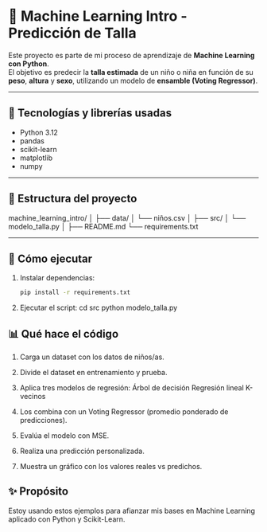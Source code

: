 # 📘 Machine Learning Intro - Predicción de Talla

Este proyecto es parte de mi proceso de aprendizaje de **Machine Learning con Python**.  
El objetivo es predecir la **talla estimada** de un niño o niña en función de su **peso**, **altura** y **sexo**, utilizando un modelo de **ensamble (Voting Regressor)**.

---

## 🧠 Tecnologías y librerías usadas

- Python 3.12
- pandas
- scikit-learn
- matplotlib
- numpy

---

## 🚀 Estructura del proyecto
machine_learning_intro/
│
├── data/
│ └── niños.csv
│
├── src/
│ └── modelo_talla.py
│
├── README.md
└── requirements.txt


---

## 🧩 Cómo ejecutar

1. Instalar dependencias:
   ```bash
   pip install -r requirements.txt

2. Ejecutar el script:
cd src
python modelo_talla.py

## 📊 Qué hace el código
1. Carga un dataset con los datos de niños/as.
2. Divide el dataset en entrenamiento y prueba.
3. Aplica tres modelos de regresión:
    Árbol de decisión
    Regresión lineal
    K-vecinos

4. Los combina con un Voting Regressor (promedio ponderado de predicciones).
5. Evalúa el modelo con MSE.
6. Realiza una predicción personalizada.
7. Muestra un gráfico con los valores reales vs predichos.

## ✨ Propósito
Estoy usando estos ejemplos para afianzar mis bases en Machine Learning aplicado con Python y Scikit-Learn.